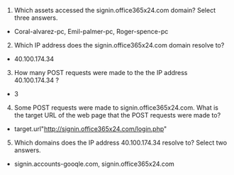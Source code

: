 1. Which assets accessed the signin.office365x24.com domain? Select three answers.
- Coral-alvarez-pc, Emil-palmer-pc, Roger-spence-pc

2. Which IP address does the signin.office365x24.com domain resolve to?
- 40.100.174.34

3. How many POST requests were made to the the IP address 40.100.174.34 ?
- 3

4. Some POST requests were made to signin.office365x24.com. What is the target URL of the web page that the POST requests were made to?
- target.url"http://signin.office365x24.com/login.php"

5. Which domains does the IP address 40.100.174.34 resolve to? Select two answers.
- signin.accounts-gooqle.com, signin.office365x24.com
